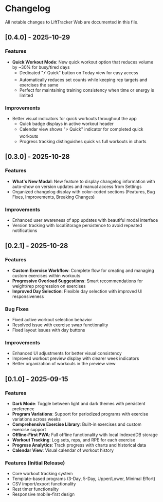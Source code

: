 # Changelog

All notable changes to LiftTracker Web are documented in this file.

## [0.4.0] - 2025-10-29

### Features
- **Quick Workout Mode**: New quick workout option that reduces volume by ~30% for busy/tired days
  - Dedicated "⚡ Quick" button on Today view for easy access
  - Automatically reduces set counts while keeping rep targets and exercises the same
  - Perfect for maintaining training consistency when time or energy is limited

### Improvements
- Better visual indicators for quick workouts throughout the app
  - Quick badge displays in active workout header
  - Calendar view shows "⚡ Quick" indicator for completed quick workouts
  - Progress tracking distinguishes quick vs full workouts in charts

## [0.3.0] - 2025-10-28

### Features
- **What's New Modal**: New feature to display changelog information with auto-show on version updates and manual access from Settings
- Organized changelog display with color-coded sections (Features, Bug Fixes, Improvements, Breaking Changes)

### Improvements
- Enhanced user awareness of app updates with beautiful modal interface
- Version tracking with localStorage persistence to avoid repeated notifications

## [0.2.1] - 2025-10-28

### Features
- **Custom Exercise Workflow**: Complete flow for creating and managing custom exercises within workouts
- **Progressive Overload Suggestions**: Smart recommendations for weight/rep progression on exercises
- **Improved Day Selection**: Flexible day selection with improved UI responsiveness

### Bug Fixes
- Fixed active workout selection behavior
- Resolved issue with exercise swap functionality
- Fixed layout issues with day buttons

### Improvements
- Enhanced UI adjustments for better visual consistency
- Improved workout preview display with clearer week indicators
- Better organization of workouts in the preview view

## [0.1.0] - 2025-09-15

### Features
- **Dark Mode**: Toggle between light and dark themes with persistent preference
- **Program Variations**: Support for periodized programs with exercise variations across weeks
- **Comprehensive Exercise Library**: Built-in exercises and custom exercise support
- **Offline-First PWA**: Full offline functionality with local IndexedDB storage
- **Workout Tracking**: Log sets, reps, and RPE for each exercise
- **Progress Analytics**: Track progress with charts and historical data
- **Calendar View**: Visual calendar of workout history

### Features (Initial Release)
- Core workout tracking system
- Template-based programs (3-Day, 5-Day, Upper/Lower, Minimal Effort)
- CSV import/export functionality
- Rest timer functionality
- Responsive mobile-first design

